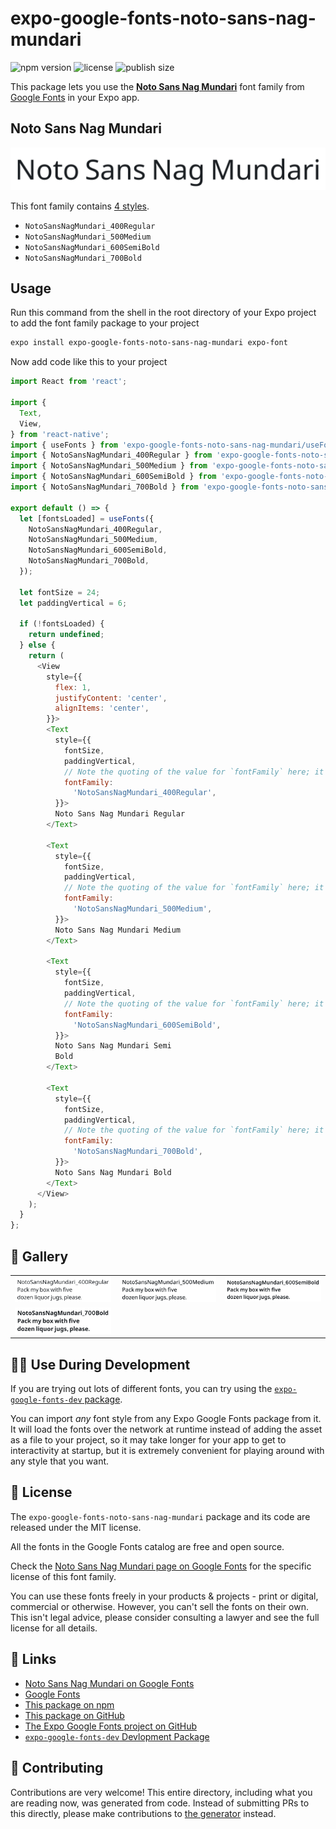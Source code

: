 # expo-google-fonts-noto-sans-nag-mundari

![npm version](https://flat.badgen.net/npm/v/expo-google-fonts-noto-sans-nag-mundari)
![license](https://flat.badgen.net/github/license/expo/google-fonts)
![publish size](https://flat.badgen.net/packagephobia/install/expo-google-fonts-noto-sans-nag-mundari)

This package lets you use the [**Noto Sans Nag Mundari**](https://fonts.google.com/specimen/Noto+Sans+Nag+Mundari) font family from [Google Fonts](https://fonts.google.com/) in your Expo app.

## Noto Sans Nag Mundari

![Noto Sans Nag Mundari](./font-family.png)

This font family contains [4 styles](#-gallery).

- `NotoSansNagMundari_400Regular`
- `NotoSansNagMundari_500Medium`
- `NotoSansNagMundari_600SemiBold`
- `NotoSansNagMundari_700Bold`

## Usage

Run this command from the shell in the root directory of your Expo project to add the font family package to your project
```sh
expo install expo-google-fonts-noto-sans-nag-mundari expo-font
```

Now add code like this to your project
```js
import React from 'react';

import {
  Text,
  View,
} from 'react-native';
import { useFonts } from 'expo-google-fonts-noto-sans-nag-mundari/useFonts';
import { NotoSansNagMundari_400Regular } from 'expo-google-fonts-noto-sans-nag-mundari/400Regular';
import { NotoSansNagMundari_500Medium } from 'expo-google-fonts-noto-sans-nag-mundari/500Medium';
import { NotoSansNagMundari_600SemiBold } from 'expo-google-fonts-noto-sans-nag-mundari/600SemiBold';
import { NotoSansNagMundari_700Bold } from 'expo-google-fonts-noto-sans-nag-mundari/700Bold';

export default () => {
  let [fontsLoaded] = useFonts({
    NotoSansNagMundari_400Regular,
    NotoSansNagMundari_500Medium,
    NotoSansNagMundari_600SemiBold,
    NotoSansNagMundari_700Bold,
  });

  let fontSize = 24;
  let paddingVertical = 6;

  if (!fontsLoaded) {
    return undefined;
  } else {
    return (
      <View
        style={{
          flex: 1,
          justifyContent: 'center',
          alignItems: 'center',
        }}>
        <Text
          style={{
            fontSize,
            paddingVertical,
            // Note the quoting of the value for `fontFamily` here; it expects a string!
            fontFamily:
              'NotoSansNagMundari_400Regular',
          }}>
          Noto Sans Nag Mundari Regular
        </Text>

        <Text
          style={{
            fontSize,
            paddingVertical,
            // Note the quoting of the value for `fontFamily` here; it expects a string!
            fontFamily:
              'NotoSansNagMundari_500Medium',
          }}>
          Noto Sans Nag Mundari Medium
        </Text>

        <Text
          style={{
            fontSize,
            paddingVertical,
            // Note the quoting of the value for `fontFamily` here; it expects a string!
            fontFamily:
              'NotoSansNagMundari_600SemiBold',
          }}>
          Noto Sans Nag Mundari Semi
          Bold
        </Text>

        <Text
          style={{
            fontSize,
            paddingVertical,
            // Note the quoting of the value for `fontFamily` here; it expects a string!
            fontFamily:
              'NotoSansNagMundari_700Bold',
          }}>
          Noto Sans Nag Mundari Bold
        </Text>
      </View>
    );
  }
};

```

## 🔡 Gallery


||||
|-|-|-|
|![NotoSansNagMundari_400Regular](.//400Regular/NotoSansNagMundari_400Regular.ttf.png)|![NotoSansNagMundari_500Medium](.//500Medium/NotoSansNagMundari_500Medium.ttf.png)|![NotoSansNagMundari_600SemiBold](.//600SemiBold/NotoSansNagMundari_600SemiBold.ttf.png)||
|![NotoSansNagMundari_700Bold](.//700Bold/NotoSansNagMundari_700Bold.ttf.png)||||


## 👩‍💻 Use During Development

If you are trying out lots of different fonts, you can try using the [`expo-google-fonts-dev` package](https://github.com/freeboub/google-fonts/tree/master/font-packages/dev#readme).

You can import *any* font style from any Expo Google Fonts package from it. It will load the fonts
over the network at runtime instead of adding the asset as a file to your project, so it may take longer
for your app to get to interactivity at startup, but it is extremely convenient
for playing around with any style that you want.

## 📖 License

The `expo-google-fonts-noto-sans-nag-mundari` package and its code are released under the MIT license.

All the fonts in the Google Fonts catalog are free and open source.

Check the [Noto Sans Nag Mundari page on Google Fonts](https://fonts.google.com/specimen/Noto+Sans+Nag+Mundari) for the specific license of this font family.

You can use these fonts freely in your products & projects - print or digital, commercial or otherwise. However, you can't sell the fonts on their own. This isn't legal advice, please consider consulting a lawyer and see the full license for all details.

## 🔗 Links

- [Noto Sans Nag Mundari on Google Fonts](https://fonts.google.com/specimen/Noto+Sans+Nag+Mundari)
- [Google Fonts](https://fonts.google.com/)
- [This package on npm](https://www.npmjs.com/package/expo-google-fonts-noto-sans-nag-mundari)
- [This package on GitHub](https://github.com/freeboub/google-fonts/tree/master/font-packages/noto-sans-nag-mundari)
- [The Expo Google Fonts project on GitHub](https://github.com/freeboub/google-fonts)
- [`expo-google-fonts-dev` Devlopment Package](https://github.com/freeboub/google-fonts/tree/master/font-packages/dev)

## 🤝 Contributing

Contributions are very welcome! This entire directory, including what you are reading now, was generated from code. Instead of submitting PRs to this directly, please make contributions to [the generator](https://github.com/freeboub/google-fonts/tree/master/packages/generator) instead.
